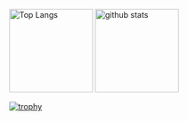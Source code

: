 <p align="left">
  <img alt="Top Langs" height="150px" src="https://github-readme-stats.vercel.app/api/top-langs/?username=daichi0918&layout=compact&theme=onedark" />
  <img alt="github stats" height="150px" src="https://github-readme-stats.vercel.app/api?username=daichi0918&theme=onedark&show_icons=true" />
</p>

[![trophy](https://github-profile-trophy.vercel.app/?username={名前}&theme=onedark&column=7
)](https://github.com/ryo-ma/github-profile-trophy)
<!--
**daichi0918/daichi0918** is a ✨ _special_ ✨ repository because its `README.md` (this file) appears on your GitHub profile.

Here are some ideas to get you started:

- 🔭 I’m currently working on ...
- 🌱 I’m currently learning ...
- 👯 I’m looking to collaborate on ...
- 🤔 I’m looking for help with ...
- 💬 Ask me about ...
- 📫 How to reach me: ...
- 😄 Pronouns: ...
- ⚡ Fun fact: ...
-->
